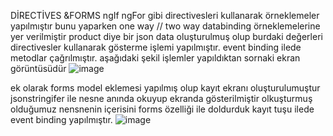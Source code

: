 DİRECTİVES &FORMS
ngIf ngFor gibi directivesleri kullanarak örneklemeler yapılmıştır
bunu yaparken one way // two way databinding örneklemelerine yer verilmiştir
product diye bir json data oluşturulmuş olup burdaki değerleri directivesler kullanarak gösterme işlemi yapılmıştır.
event binding ilede metodlar çağrılmıştır.
aşağıdaki şekil işlemler yapıldıktan sornaki ekran görüntüsüdür
![image](https://user-images.githubusercontent.com/45200802/178254695-1f5381b2-bdeb-4a48-b884-abfba29a1ce9.png)

ek olarak forms model eklemesi yapılmış olup
kayıt ekranı oluşturulumuştur
jsonstringifer ile nesne anında okuyup ekranda gösterilmiştir
olkuşturmuş olduğumuz nensnenin içerisini forms özelliği ile doldurduk
kayıt tuşu ilede  event binding yapılmıştır.
![image](https://user-images.githubusercontent.com/45200802/178255087-b13128b6-c0f9-44ab-ac81-4860c4d47370.png)

